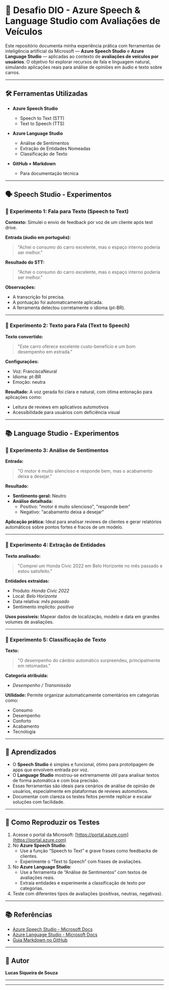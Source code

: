 # 🚗 Desafio DIO - Azure Speech & Language Studio com Avaliações de Veículos

Este repositório documenta minha experiência prática com ferramentas de inteligência artificial da Microsoft — **Azure Speech Studio** e **Azure Language Studio** — aplicadas ao contexto de **avaliações de veículos por usuários**. O objetivo foi explorar recursos de fala e linguagem natural, simulando aplicações reais para análise de opiniões em áudio e texto sobre carros.

---

## 🛠️ Ferramentas Utilizadas

- **Azure Speech Studio**
  - Speech to Text (STT)
  - Text to Speech (TTS)

- **Azure Language Studio**
  - Análise de Sentimentos
  - Extração de Entidades Nomeadas
  - Classificação de Texto

- **GitHub + Markdown**
  - Para documentação técnica

---

## 🗣️ Speech Studio - Experimentos

### 🎯 Experimento 1: Fala para Texto (Speech to Text)

**Contexto:** Simulei o envio de feedback por voz de um cliente após test drive.

**Entrada (áudio em português):**  
> "Achei o consumo do carro excelente, mas o espaço interno poderia ser melhor."

**Resultado do STT:**  
> "Achei o consumo do carro excelente, mas o espaço interno poderia ser melhor."

**Observações:**
- A transcrição foi precisa.
- A pontuação foi automaticamente aplicada.
- A ferramenta detectou corretamente o idioma (pt-BR).

---

### 🎯 Experimento 2: Texto para Fala (Text to Speech)

**Texto convertido:**  
> "Este carro oferece excelente custo-benefício e um bom desempenho em estrada."

**Configurações:**
- Voz: FranciscaNeural
- Idioma: pt-BR
- Emoção: neutra

**Resultado:** A voz gerada foi clara e natural, com ótima entonação para aplicações como:
- Leitura de reviews em aplicativos automotivos
- Acessibilidade para usuários com deficiência visual

---

## 📚 Language Studio - Experimentos

### 🎯 Experimento 3: Análise de Sentimentos

**Entrada:**  
> "O motor é muito silencioso e responde bem, mas o acabamento deixa a desejar."

**Resultado:**
- **Sentimento geral:** Neutro
- **Análise detalhada:**
  - Positivo: "motor é muito silencioso", "responde bem"
  - Negativo: "acabamento deixa a desejar"

**Aplicação prática:** Ideal para analisar reviews de clientes e gerar relatórios automáticos sobre pontos fortes e fracos de um modelo.

---

### 🎯 Experimento 4: Extração de Entidades

**Texto analisado:**  
> "Comprei um Honda Civic 2022 em Belo Horizonte no mês passado e estou satisfeito."

**Entidades extraídas:**
- Produto: *Honda Civic 2022*
- Local: *Belo Horizonte*
- Data relativa: *mês passado*
- Sentimento implícito: *positivo*

**Usos possíveis:** Mapear dados de localização, modelo e data em grandes volumes de avaliações.

---

### 🎯 Experimento 5: Classificação de Texto

**Texto:**  
> "O desempenho do câmbio automático surpreendeu, principalmente em retomadas."

**Categoria atribuída:**  
- *Desempenho / Transmissão*

**Utilidade:** Permite organizar automaticamente comentários em categorias como:
- Consumo
- Desempenho
- Conforto
- Acabamento
- Tecnologia

---

## 📌 Aprendizados

- O **Speech Studio** é simples e funcional, ótimo para prototipagem de apps que envolvem entrada por voz.
- O **Language Studio** mostrou-se extremamente útil para analisar textos de forma automática e com boa precisão.
- Essas ferramentas são ideais para cenários de análise de opinião de usuários, especialmente em plataformas de reviews automotivos.
- Documentar com clareza os testes feitos permite replicar e escalar soluções com facilidade.

---

## 🔄 Como Reproduzir os Testes

1. Acesse o portal da Microsoft: [https://portal.azure.com](https://portal.azure.com)
2. No **Azure Speech Studio**:
   - Use a função “Speech to Text” e grave frases como feedbacks de clientes.
   - Experimente o “Text to Speech” com frases de avaliações.
3. No **Azure Language Studio**:
   - Use a ferramenta de “Análise de Sentimentos” com textos de avaliações reais.
   - Extraia entidades e experimente a classificação de texto por categorias.
4. Teste com diferentes tipos de avaliações (positivas, neutras, negativas).

---

## 📚 Referências

- [Azure Speech Studio - Microsoft Docs](https://learn.microsoft.com/pt-br/azure/cognitive-services/speech-service/)
- [Azure Language Studio - Microsoft Docs](https://learn.microsoft.com/pt-br/azure/ai-services/language-service/)
- [Guia Markdown no GitHub](https://guides.github.com/features/mastering-markdown/)

---

## 👤 Autor

**Lucas Siqueira de Souza**  

---

---


